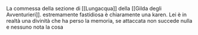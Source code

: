 La commessa della sezione di [[Lungacqua]] della [[Gilda degli Avventurieri]]. estremamente fastidiosa è chiaramente una karen.
Lei è in realtà una divinità che ha perso la memoria, se attaccata non succede nulla e nessuno nota la cosa